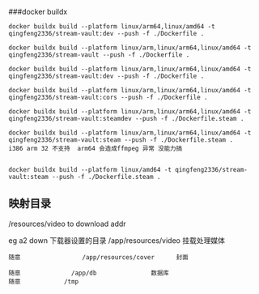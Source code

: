 ###docker buildx
    

    docker buildx build --platform linux/arm64,linux/amd64 -t qingfeng2336/stream-vault:dev --push -f ./Dockerfile .

    docker buildx build --platform linux/arm,linux/arm64,linux/amd64 -t qingfeng2336/stream-vault --push -f ./Dockerfile .

	docker buildx build --platform linux/arm,linux/arm64,linux/amd64 -t qingfeng2336/stream-vault:dev --push -f ./Dockerfile .

	docker buildx build --platform linux/arm,linux/arm64,linux/amd64 -t qingfeng2336/stream-vault:cors --push -f ./Dockerfile .
    
	docker buildx build --platform linux/arm,linux/arm64,linux/amd64 -t qingfeng2336/stream-vault:steamdev --push -f ./Dockerfile.steam . 

	docker buildx build --platform linux/arm,linux/arm64,linux/amd64 -t qingfeng2336/stream-vault:steam --push -f ./Dockerfile.steam .     i386 arm 32 不支持  arm64 会造成ffmpeg 异常 没能力搞 


	docker buildx build --platform linux/amd64 -t qingfeng2336/stream-vault:steam --push -f ./Dockerfile.steam .
## 映射目录

/resources/video   to download addr


eg 
a2 down
	下载器设置的目录     /app/resources/video        挂载处理媒体

	随意			       /app/resources/cover      封面

	随意              /app/db               数据库
	随意			  /tmp